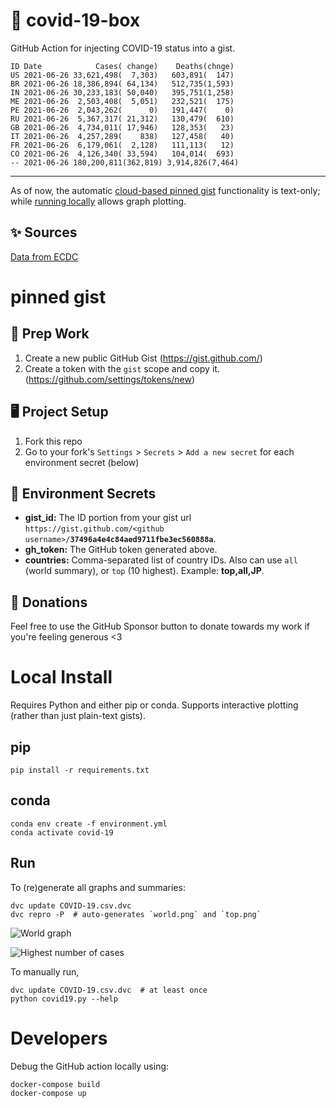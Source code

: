 # 🏥 covid-19-box

GitHub Action for injecting COVID-19 status into a gist.

```
ID Date            Cases( change)    Deaths(chnge)
US 2021-06-26 33,621,498(  7,303)   603,891(  147)
BR 2021-06-26 18,386,894( 64,134)   512,735(1,593)
IN 2021-06-26 30,233,183( 50,040)   395,751(1,258)
ME 2021-06-26  2,503,408(  5,051)   232,521(  175)
PE 2021-06-26  2,043,262(      0)   191,447(    0)
RU 2021-06-26  5,367,317( 21,312)   130,479(  610)
GB 2021-06-26  4,734,011( 17,946)   128,353(   23)
IT 2021-06-26  4,257,289(    838)   127,458(   40)
FR 2021-06-26  6,179,061(  2,128)   111,113(   12)
CO 2021-06-26  4,126,340( 33,594)   104,014(  693)
-- 2021-06-26 180,200,811(362,819) 3,914,826(7,464)
```

---

As of now, the automatic [cloud-based pinned gist](#pinned-gist) functionality is text-only;
while [running locally](#local-install) allows graph plotting.

## ✨ Sources

[Data from ECDC](https://www.ecdc.europa.eu/en/publications-data/download-todays-data-geographic-distribution-covid-19-cases-worldwide)

# pinned gist

## 🎒 Prep Work
1. Create a new public GitHub Gist (https://gist.github.com/)
1. Create a token with the `gist` scope and copy it. (https://github.com/settings/tokens/new)

## 🖥 Project Setup
1. Fork this repo
1. Go to your fork's `Settings` > `Secrets` > `Add a new secret` for each environment secret (below)

## 🤫 Environment Secrets
- **gist_id:** The ID portion from your gist url `https://gist.github.com/<github username>/`**`37496a4e4c84aed9711fbe3ec560888a`**.
- **gh_token:** The GitHub token generated above.
- **countries:** Comma-separated list of country IDs. Also can use `all` (world summary), or `top` (10 highest). Example: **top,all,JP**.

## 💸 Donations

Feel free to use the GitHub Sponsor button to donate towards my work if you're feeling generous <3

# Local Install

Requires Python and either pip or conda. Supports interactive plotting (rather than just plain-text gists).

## pip

```
pip install -r requirements.txt
```

## conda

```
conda env create -f environment.yml
conda activate covid-19
```

## Run

To (re)generate all graphs and summaries:

```
dvc update COVID-19.csv.dvc
dvc repro -P  # auto-generates `world.png` and `top.png`
```

![World graph](world.png)

![Highest number of cases](top.png)

To manually run,

```
dvc update COVID-19.csv.dvc  # at least once
python covid19.py --help
```

# Developers

Debug the GitHub action locally using:

```
docker-compose build
docker-compose up
```
